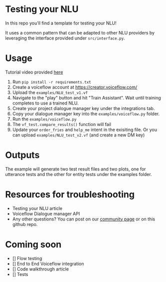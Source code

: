 # Testing your NLU
In this repo you'll find a template for testing your NLU!

It uses a common pattern that can be adapted to other NLU providers by leveraging the interface provided under `src/interface.py`.



# Usage
Tutorial video provided [here](google.com)
1. Run `pip install -r requirements.txt`
2. Create a voiceflow account at https://creator.voiceflow.com/
3. Upload the `examples/NLU_test_v1.vf`
4. Navigate to the "play" button and hit "Train Assistant". Wait until training completes to use a trained NLU.
5. Create your project dialogue manager key under the integrations tab.
6. Copy your dialogue manager key into the `examples/voiceflow.py` folder.
7. Run the `examples/voiceflow.py`
8. The `vf_test.compare_results()` function will fail
9. Update your `order_fries` and `help_me` intent in the exisiting file. Or you can upload `examples/NLU_test_v2.vf` (and create a new DM key) 

# Outputs
The example will generate two test result files and two plots, one for utterance tests and the other for entity tests under the examples folder.

# Resources for troubleshooting
- Testing your NLU article
- Voiceflow Dialogue manager API
- Any other questions? You can post on our [community page](https://community.voiceflow.com/home) or on this github repo.

# Coming soon
- [] Flow testing
- [] End to End Voiceflow integration
- [] Code walkthrough article
- [] Tests